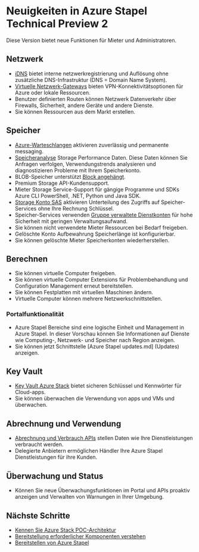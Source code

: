 <properties
    pageTitle="Neuigkeiten in Azure Stapel | Microsoft Azure"
    description="Neuigkeiten in Azure Stapel"
    services="azure-stack"
    documentationCenter=""
    authors="HeathL17"
    manager="byronr"
    editor=""/>

<tags
    ms.service="azure-stack"
    ms.workload="na"
    ms.tgt_pltfrm="na"
    ms.devlang="na"
    ms.topic="article"
    ms.date="10/25/2016"
    ms.author="helaw"/>

# <a name="whats-new-in-azure-stack-technical-preview-2"></a>Neuigkeiten in Azure Stapel Technical Preview 2
Diese Version bietet neue Funktionen für Mieter und Administratoren.

## <a name="network"></a>Netzwerk   
   - [iDNS](azure-stack-understanding-dns-in-tp2.md) bietet interne netzwerkregistrierung und Auflösung ohne zusätzliche DNS-Infrastruktur (DNS = Domain Name System).
   - [Virtuelle Netzwerk-Gateways](azure-stack-create-vpn-connection-one-node-tp2.md) bieten VPN-Konnektivitätsoptionen für Azure oder lokale Ressourcen.
   - Benutzer definierten Routen können Netzwerk Datenverkehr über Firewalls, Sicherheit, andere Geräte und andere Dienste.
   - Sie können Ressourcen aus dem Markt erstellen.   

## <a name="storage"></a>Speicher
 - [Azure-Warteschlangen](https://msdn.microsoft.com/library/dd179353.aspx) aktivieren zuverlässig und permanente messaging.
 - [Speicheranalyse](https://msdn.microsoft.com/library/azure/hh343270.aspx) Storage Performance Daten. Diese Daten können Sie Anfragen verfolgen, Verwendungstrends analysieren und diagnostizieren Probleme mit Ihrem Speicherkonto.
 - BLOB-Speicher unterstützt [Block angehängt](https://msdn.microsoft.com/library/azure/mt427365.aspx).
 - Premium Storage API-Kundensupport.
 - Mieter Storage Service-Support für gängige Programme und SDKs Azure CLI PowerShell, .NET, Python und Java SDK. 
 - [Storage Konto SAS](https://msdn.microsoft.com/library/azure/mt584140.aspx) aktivieren Unterteilung des Zugriffs auf Speicher-Services ohne Ihre Rechnung Schlüssel.  
 - Speicher-Services verwenden [Gruppe verwaltete Dienstkonten](https://technet.microsoft.com/library/hh831477.aspx) für hohe Sicherheit mit geringen Verwaltungsaufwand.
 - Sie können nicht verwendete Mieter Ressourcen bei Bedarf freigeben.
 - Gelöschte Konto Aufbewahrung Speicherlänge ist konfigurierbar.
 - Sie können gelöschte Mieter Speicherkonten wiederherstellen.

## <a name="compute"></a>Berechnen
- Sie können virtuelle Computer freigeben.
- Sie können virtuelle Computer Extensions für Problembehandlung und Configuration Management erneut bereitstellen.
- Sie können Festplatten mit virtuellen Maschinen ändern.
- Virtuelle Computer können mehrere Netzwerkschnittstellen.

### <a name="portal-experience"></a>Portalfunktionalität
 - Azure Stapel Bereiche sind eine logische Einheit und Management in Azure Stapel. In dieser Vorschau können Sie Informationen auf Dienste wie Computing-, Netzwerk- und Speicher nach Region anzeigen.
 - Sie können jetzt Schnittstelle [Azure Stapel updates.md] (Updates) anzeigen.

## <a name="key-vault"></a>Key Vault
- [Key Vault Azure Stack](azure-stack-kv-intro.md) bietet sicheren Schlüssel und Kennwörter für Cloud-apps.
- Sie können überwachen die Verwendung von apps und VMs und überwachen.

## <a name="billing-and-usage"></a>Abrechnung und Verwendung
 - [Abrechnung und Verbrauch APIs](azure-stack-billing-and-chargeback.md) stellen Daten wie Ihre Dienstleistungen verbraucht werden.  
 - Delegierte Anbietern ermöglichen Händler Ihre Azure Stapel Dienstleistungen für ihre Kunden.

## <a name="monitoring-and-health"></a>Überwachung und Status
 - Können Sie neue Überwachungsfunktionen im Portal und APIs proaktiv anzeigen und Verwalten von Warnungen in Ihrer Umgebung.  

## <a name="next-steps"></a>Nächste Schritte
- [Kennen Sie Azure Stack POC-Architektur](azure-stack-architecture.md)      
- [Bereitstellung erforderlicher Komponenten verstehen](azure-stack-deploy.md)
- [Bereitstellen von Azure Stapel](azure-stack-run-powershell-script.md)

  
